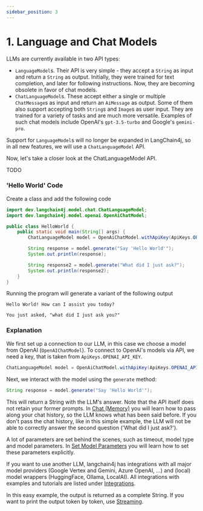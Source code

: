 ```yaml
---
sidebar_position: 3
---
```


# 1. Language and Chat Models

LLMs are currently available in two API types:
- `LanguageModel`s. Their API is very simple - they accept a `String` as input and return a `String` as output. 
Initially, they were trained for text completion, and later for following instructions.
Now, they are becoming obsolete in favor of chat models.
- `ChatLanguageModel`s. These accept either a single or multiple `ChatMessage`s as input
and return an `AiMessage` as output. Some of them also support accepting both `String`s and `Image`s as user input.
They are trained for a variety of tasks and are much more versatile.
Examples of such chat models include OpenAI's `gpt-3.5-turbo` and Google's `gemini-pro`.

Support for `LanguageModel`s will no longer be expanded in LangChain4j,
so in all new features, we will use a `ChatLanguageModel` API.

Now, let's take a closer look at the ChatLanguageModel API.

TODO

### 'Hello World' Code

Create a class and add the following code

```java
import dev.langchain4j.model.chat.ChatLanguageModel;
import dev.langchain4j.model.openai.OpenAiChatModel;

public class HelloWorld {
    public static void main(String[] args) {
        ChatLanguageModel model = OpenAiChatModel.withApiKey(ApiKeys.OPENAI_API_KEY);

        String response = model.generate("Say 'Hello World'");
        System.out.println(response);

        String response2 = model.generate("What did I just ask?");
        System.out.println(response2);
    }
}
```

Running the program will generate a variant of the following output

<!-- TODO console log formatting? -->
```plaintext
Hello World! How can I assist you today?

You just asked, "what did I just ask you?"
```

### Explanation
We first set up a connection to our LLM, in this case we choose a model from OpenAI (```OpenAIChatModel```).
To connect to OpenAI's models via API, we need a key, that is taken from ```ApiKeys.OPENAI_API_KEY```.

```java
ChatLanguageModel model = OpenAiChatModel.withApiKey(ApiKeys.OPENAI_API_KEY);
```

Next, we interact with the model using the ```generate``` method:

```java
String response = model.generate("Say 'Hello World'");
```

This will return a String with the LLM's answer. 
Note that the API itself does not retain your former prompts. In [Chat (Memory)](chat) you will learn how to pass along your chat history, so the LLM knows what has been said before. If you don't pass the chat history, like in this simple example, the LLM will not be able to correctly answer the second question ('What did I just ask?').

A lot of parameters are set behind the scenes, such as timeout, model type and model parameters.
In [Set Model Parameters](set-model-parameters) you will learn how to set these parameters explicitly.

If you want to use another LLM, langchain4j has integrations with all major model providers (Google Vertex and Gemini, Azure OpenAI, ...) and (local) model wrappers (HuggingFace, Ollama, LocalAI).
All integrations with examples and tutorials are listed under [Integrations](/docs/category/integrations).

In this easy example, the output is returned as a complete String. If you want to print the output token by token, use [Streaming](response-streaming).